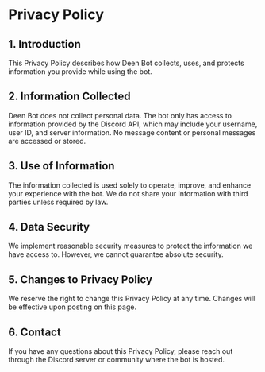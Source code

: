 # Privacy Policy

## 1. Introduction

This Privacy Policy describes how Deen Bot collects, uses, and protects information you provide while using the bot.

## 2. Information Collected

Deen Bot does not collect personal data. The bot only has access to information provided by the Discord API, which may include your username, user ID, and server information. No message content or personal messages are accessed or stored.

## 3. Use of Information

The information collected is used solely to operate, improve, and enhance your experience with the bot. We do not share your information with third parties unless required by law.

## 4. Data Security

We implement reasonable security measures to protect the information we have access to. However, we cannot guarantee absolute security.

## 5. Changes to Privacy Policy

We reserve the right to change this Privacy Policy at any time. Changes will be effective upon posting on this page.

## 6. Contact

If you have any questions about this Privacy Policy, please reach out through the Discord server or community where the bot is hosted.
